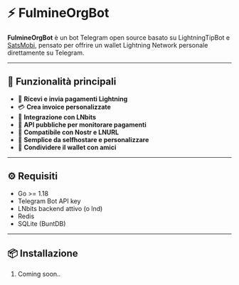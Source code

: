 # ⚡ FulmineOrgBot

**FulmineOrgBot** è un bot Telegram open source basato su LightningTipBot e [SatsMobi](https://sats.mobi), pensato per offrire un wallet Lightning Network personale direttamente su Telegram.

---

## 🚀 Funzionalità principali

- 🧾 **Ricevi e invia pagamenti Lightning**
- 💳 **Crea invoice personalizzate**
- 🔗 **Integrazione con LNbits**
- 📡 **API pubbliche per monitorare pagamenti**
- 🧠 **Compatibile con Nostr e LNURL**
- 🧰 **Semplice da selfhostare e personalizzare**
- 👥 **Condividere il wallet con amici**

---

## ⚙️ Requisiti

- Go >= 1.18
- Telegram Bot API key
- LNbits backend attivo (o lnd)
- Redis
- SQLite (BuntDB)

---

## 📦 Installazione

1. Coming soon..
